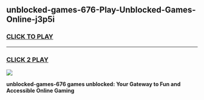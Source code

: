 
## unblocked-games-676-Play-Unblocked-Games-Online-j3p5i
<h3>
<a href="https://premium76.site?title=unblocked-games-676&ref=24A">CLICK TO PLAY</a></h3>
<hr>

<h3>
<a href="https://premium76.site?title=unblocked-games-676&ref=24A">CLICK 2 PLAY</a>
  
</h3>

<a href="https://premium76.site?title=unblocked-games-676&ref=24A"><img src="https://clearcache.store/games.png"></a>


**unblocked-games-676 games unblocked: Your Gateway to Fun and Accessible Online Gaming**
